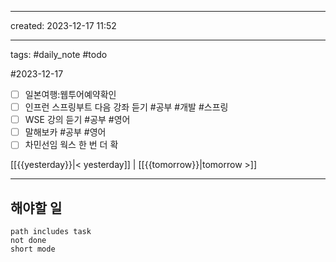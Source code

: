 
---
created: 2023-12-17 11:52

---
tags: #daily_note #todo

#2023-12-17
- [ ] 일본여행:웹투어예약확인
- [ ] 인프런 스프링부트 다음 강좌 듣기 #공부 #개발 #스프링 
- [ ] WSE 강의 듣기 #공부 #영어
- [ ] 말해보카 #공부 #영어 
- [ ] 차민선임 웍스 한 번 더 확

[[{{yesterday}}|< yesterday]] | [[{{tomorrow}}|tomorrow >]]


***
## 해야할 일
```tasks
path includes task
not done
short mode
```